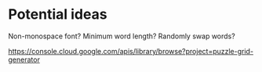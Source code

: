 # Potential ideas
Non-monospace font?
Minimum word length?
Randomly swap words?

https://console.cloud.google.com/apis/library/browse?project=puzzle-grid-generator